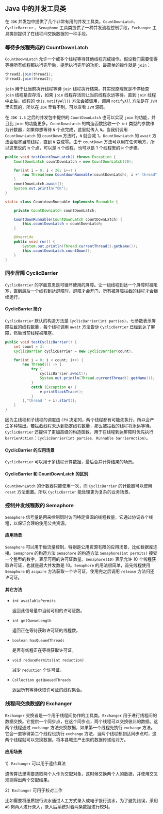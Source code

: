 ## Java 中的并发工具类

在 `JDK` 并发包中提供了几个非常有用的并发工具类。`CountDownLatch`、`CyclicBarrier` 、`Semaphone` 工具类提供了一种并发流程控制手段，`Exchanger` 工具类则提供了在线程间交换数据的一种手段。

### 等待多线程完成的 CountDownLatch

`CountDoownLatch` 允许一个或多个线程等待其他线程完成操作。假设我们需要使得等待所有线程都执行完毕后，提示执行完毕的功能，最简单的操作就是 `join`：

```java
thread2.join(thread1);
thread3.join(thread2);
```

`join` 用于让当前执行线程等待 `join` 线程执行结束。其实现原理就是不停检查 `join` 线程是否存活，如果 `join` 线程存活则让当前线程永远等待。直到 `join` 线程中止后，线程的 `this.notifyAll()` 方法会被调用，调用 `notifyAll` 方法是在 `JVM` 里实现的，所以在 `JDK` 里看不到，可以查看 `JVM` 源码。

在 `JDK 1.5` 之后的并发包中提供的 `CountDownLatch` 也可以实现 `join` 的功能，并且比 `join` 的功能更多。`CountDownLatch` 的构造函数接收一个 `int` 类型的参数作为计数器，如果你想等待 `N` 个点完成，这里就传入 `N`。当我们调用 `CountDownLatch` 的 `countDowm` 方法时，`N` 就会减 1，`DountDownLatch` 的 `await` 方法会阻塞当前线程，直到 `N` 变成零。由于 `countDown` 方法可以用在任何地方，所以这里说的 `N` 个点，可以是 `N` 个线程，也可以是 1 个线程里的 `N` 个步骤。

```java
public void testCountDownLatch() throws Exception {
    CountDownLatch countDownLatch = new CountDownLatch(20);

    for(int i = 0; i < 20; i++) {
        new Thread(new CountdownRunnable(countDownLatch), i +" thread").start();
    }
    countDownLatch.await();
    System.out.println("OK");
}

static class CountdownRunnable implements Runnable {

    private CountDownLatch countDownLatch;

    CountdownRunnable(CountDownLatch countDownLatch) {
        this.countDownLatch = countDownLatch;
    }

    @Override
    public void run() {
        System.out.println(Thread.currentThread().getName());
        this.countDownLatch.countDown();
    }
}
```

### 同步屏障 CyclicBarrier

`CyclicBarrier` 的字面意思是可循环使用的屏障。让一组线程到达一个屏障时被阻塞，直到最后一个线程到达屏障时，屏障才会开门，所有被屏障拦截的线程才会继续运行。

#### CyclicBarrier 简介

`CyclicBarrier` 默认的构造方法是 `CyclicBarrier(int parties)`，七参数表示屏障拦截的线程数量，每个线程调用 `await` 方法告诉 `CyclicBarrier` 已经到达了屏障，然后当前线程被阻塞。

```java
public void testCyclicBarrier() {
    int count = 3;
    CyclicBarrier cyclicBarrier = new CyclicBarrier(count);

    for(int i = 0; i < count; i++) {
        new Thread(() -> {
            try {
                cyclicBarrier.await();
                System.out.println(Thread.currentThread().getName());
            }
            catch (Exception e) {
                e.printStackTrace();
            }
        },"thread " + i).start();
    }
}
```

因为主线程和子线程的调度由 `CPU` 决定的，两个线程都有可能先执行，所以会产生多种输出。若拦截线程未达到指定线程数量，那么被拦截的线程将永远等待。`CyclicBarrier` 还提供了更加高级的构造函数，用于在线程到达屏障时优先执行 `barrierAction`：`CyclicBarrier(int parties, Runnable barrierAction)`。

#### CyclicBarrier 的应用场景

`CyclicBarrier` 可以用于多线程计算数据，最后合并计算结果的场景。

#### CyclicBarrier 和 CountDownLatch 的区别

`CountDownLatch` 的计数器只能使用一次，而 `CyclicBarrier` 的计数器可以使用 `reset` 方法重置。所以 `CyclicBarrier` 能处理更为复杂的业务场景。

### 控制并发线程数的 Semaphore

`Semaphore` 信号量是用来控制同时访问特定资源的线程数量，它通过协调各个线程，以保证合理的使用公共资源。

#### 应用场景

`Semaphore` 可以用于做流量控制，特别是公用资源有限的应用场景，比如数据库连接。`Semaphore` 的构造方法 `Semaohore` 的构造方法 `Semaphore(int permits)` 接受一个整型的数字，表示可用的许可证数量。`Semaphore(10)` 表示允许 10 个线程获取许可证，也就是最大并发数是 10。`Semaphore` 的用法很简单，首先线程使用 `Semaphore` 的 `acquire` 方法获取一个许可证，使用完之后调用 `release` 方法归还许可证。

#### 其它方法

- `int availablePermits`

  返回此信号量中当前可用的许可证数。

- `int getQueueLength`

  返回正在等待获取许可证的线程数。

- `boolean hasQueuedThreads`

  是否有线程正在等待获取许可证。

- `void reducePermits(int reduction)`

  减少 `reduction` 个许可证。

- `Collection getQueuedThreads`

  返回所有等待获取许可证的线程集合。

### 线程间交换数据的 Exchanger

`Exchanger` 交换者是一个用于线程间协作的工具类。`Exchanger` 用于进行线程间的数据交换。它提供一个同步点，在这个同步点，两个线程可以交换彼此的数据。这两个线程通过 `exchange` 方法交换数据，如果第一个线程先执行 `exchange` 方法，它会一直等待第二个线程也执行 `exchange` 方法，当两个线程都到达同步点时，这两个线程就可以交换数据，将本县城生产出来的数据传递给对方。

#### 应用场景

1）`Exchanger` 可以用于遗传算法

遗传算法里需要选取两个人作为交配对象，这时候交换两个人的数据，并使用交叉规则得出两个交配结果。

2）`Exchanger` 可用于校对工作

比如需要将纸质银行流水通过人工方式录入成电子银行流水，为了避免错误，采用 `AB` 岗两人进行录入，录入后系统对着两条数据进行校对。



